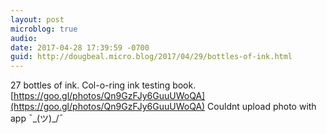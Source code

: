 ```yaml
---
layout: post
microblog: true
audio: 
date: 2017-04-28 17:39:59 -0700
guid: http://dougbeal.micro.blog/2017/04/29/bottles-of-ink.html
---
```

27 bottles of ink. Col-o-ring ink testing book. [https://goo.gl/photos/Qn9GzFJy6GuuUWoQA](https://goo.gl/photos/Qn9GzFJy6GuuUWoQA)   Couldnt upload photo with app ¯\_(ツ)_/¯ 
